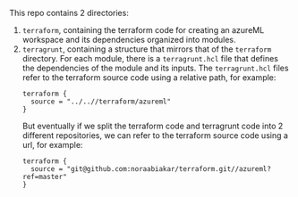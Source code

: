 This repo contains 2 directories: 
1. `terraform`, containing the terraform code for creating an azureML workspace and its dependencies organized into modules. 
2. `terragrunt`, containing a structure that mirrors that of the `terraform` directory. For each module, there is a `terragrunt.hcl` file that defines the dependencies of the module and its inputs. The `terragrunt.hcl` files refer to the terraform source code using a relative path, for example:
   ```
   terraform {
     source = "../..//terraform/azureml"
   }
   ```
   But eventually if we split the terraform code and terragrunt code into 2 different repositories, we can refer to the terraform  source code using a url, for example:
   ```
   terraform {
     source = "git@github.com:noraabiakar/terraform.git//azureml?ref=master"
   }
   ```
